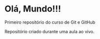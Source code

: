 # Olá, Mundo!!!
Primeiro repositório do curso de Git e GitHub

Repositório criado durante uma aula ao vivo.